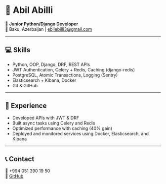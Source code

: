 # 👋 Abil Abilli

🎯 **Junior Python/Django Developer**  
📍 Baku, Azerbaijan | ebilebilli3@gmail.com

---

## 💻 Skills

- Python, OOP, Django, DRF, REST APIs  
- JWT Authentication, Celery + Redis, Caching (django-redis)  
- PostgreSQL, Atomic Transactions, Logging (Sentry)  
- Elasticsearch + Kibana, Docker  
- Git & GitHub

---

## 🚀 Experience

- Developed APIs with JWT & DRF  
- Built async tasks using Celery and Redis  
- Optimized performance with caching (40% gain)  
- Deployed and monitored services using Docker, Elasticsearch, and Kibana

---


## 📞 Contact

📱 +994 051 390 19 50  
🔗 [GitHub](https://github.com/ebilebilli)
